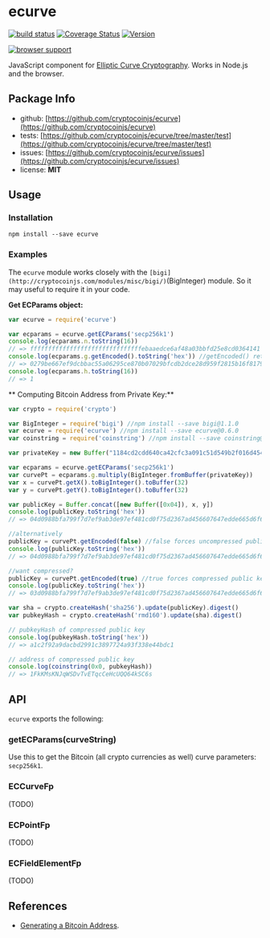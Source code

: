 ecurve
=======

[![build status](https://secure.travis-ci.org/cryptocoinjs/ecurve.png)](http://travis-ci.org/cryptocoinjs/ecurve)
[![Coverage Status](https://img.shields.io/coveralls/cryptocoinjs/ecurve.svg)](https://coveralls.io/r/cryptocoinjs/ecurve)
[![Version](http://img.shields.io/npm/v/ecurve.svg)](https://www.npmjs.org/package/ecurve)

[![browser support](https://ci.testling.com/cryptocoinjs/ecurve.png)](https://ci.testling.com/cryptocoinjs/ecurve)


JavaScript component for [Elliptic Curve Cryptography](http://en.wikipedia.org/wiki/Elliptic_curve_cryptography). Works in Node.js and the browser.


Package Info
------------
- github: [https://github.com/cryptocoinjs/ecurve](https://github.com/cryptocoinjs/ecurve)
- tests: [https://github.com/cryptocoinjs/ecurve/tree/master/test](https://github.com/cryptocoinjs/ecurve/tree/master/test)
- issues: [https://github.com/cryptocoinjs/ecurve/issues](https://github.com/cryptocoinjs/ecurve/issues)
- license: **MIT**


Usage
-----

### Installation

    npm install --save ecurve



### Examples

The `ecurve` module works closely with the `[bigi](http://cryptocoinjs.com/modules/misc/bigi/)`(BigInteger) module. So it may useful to 
require it in your code.


**Get ECParams object:**

```js
var ecurve = require('ecurve')

var ecparams = ecurve.getECParams('secp256k1')
console.log(ecparams.n.toString(16))
// => fffffffffffffffffffffffffffffffebaaedce6af48a03bbfd25e8cd0364141
console.log(ecparams.g.getEncoded().toString('hex')) //getEncoded() returns type 'Buffer' instead of 'BigInteger'
// => 0279be667ef9dcbbac55a06295ce870b07029bfcdb2dce28d959f2815b16f81798
console.log(ecparams.h.toString(16))
// => 1
```

** Computing Bitcoin Address from Private Key:**

```js
var crypto = require('crypto')

var BigInteger = require('bigi') //npm install --save bigi@1.1.0
var ecurve = require('ecurve') //npm install --save ecurve@0.6.0
var coinstring = require('coinstring') //npm install --save coinstring@0.2.0

var privateKey = new Buffer("1184cd2cdd640ca42cfc3a091c51d549b2f016d454b2774019c2b2d2e08529fd", 'hex')

var ecparams = ecurve.getECParams('secp256k1')
var curvePt = ecparams.g.multiply(BigInteger.fromBuffer(privateKey))
var x = curvePt.getX().toBigInteger().toBuffer(32)
var y = curvePt.getY().toBigInteger().toBuffer(32)

var publicKey = Buffer.concat([new Buffer([0x04]), x, y])
console.log(publicKey.toString('hex'))
// => 04d0988bfa799f7d7ef9ab3de97ef481cd0f75d2367ad456607647edde665d6f6fbdd594388756a7beaf73b4822bc22d36e9bda7db82df2b8b623673eefc0b7495

//alternatively
publicKey = curvePt.getEncoded(false) //false forces uncompressed public key
console.log(publicKey.toString('hex'))
// => 04d0988bfa799f7d7ef9ab3de97ef481cd0f75d2367ad456607647edde665d6f6fbdd594388756a7beaf73b4822bc22d36e9bda7db82df2b8b623673eefc0b7495

//want compressed?
publicKey = curvePt.getEncoded(true) //true forces compressed public key
console.log(publicKey.toString('hex'))
// => 03d0988bfa799f7d7ef9ab3de97ef481cd0f75d2367ad456607647edde665d6f6f

var sha = crypto.createHash('sha256').update(publicKey).digest()
var pubkeyHash = crypto.createHash('rmd160').update(sha).digest()

// pubkeyHash of compressed public key
console.log(pubkeyHash.toString('hex')) 
// => a1c2f92a9dacbd2991c3897724a93f338e44bdc1

// address of compressed public key
console.log(coinstring(0x0, pubkeyHash)) 
// => 1FkKMsKNJqWSDvTvETqcCeHcUQQ64kSC6s 
```


API
---

`ecurve` exports the following:

### getECParams(curveString)

Use this to get the Bitcoin (all crypto currencies as well) curve parameters: `secp256k1`.


### ECCurveFp

(TODO)

### ECPointFp

(TODO)

### ECFieldElementFp

(TODO)



References
----------
- [Generating a Bitcoin Address](http://procbits.com/2013/08/27/generating-a-bitcoin-address-with-javascript).




